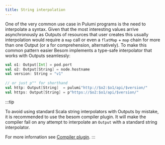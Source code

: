 ```yaml
---
title: String interpolation
---
```


One of the very common use case in Pulumi programs is the need to interpolate a syntax. Given that the most interesting values arrive asynchronously as Outputs of resources that user creates this usually interpolation would require a `map` call or even a `flatMap` + `map` chain for more than one Output (or a for comprehension, alternatively). To make this common pattern easier Besom implements a type-safe interpolator that works with Outputs seamlessly:

```scala
val o1: Output[Int] = pod.port
val o2: Output[String] = node.hostname
val version: String = "v1"
​
// or just p"" for shorthand
val http: Output[String]  = pulumi"http://$o2:$o1/api/$version/" 
val https: Output[String] = p"https://$o2:$o1/api/$version/"
```

:::tip

To avoid using standard Scala string interpolators with Outputs by mistake, it is recommended to use the besom compiler plugin. It will make the compiler fail on any attempt to interpolate an `Output` with a standard string interpolator.

For more infornation see [Compiler plugin](compiler_plugin.md).
:::

